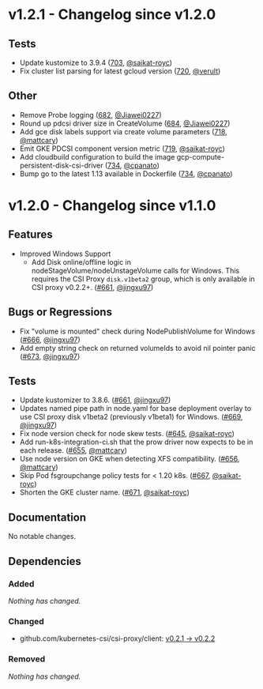 # v1.2.1 - Changelog since v1.2.0


## Tests

- Update kustomize to 3.9.4 ([703](https://github.com/kubernetes-sigs/gcp-compute-persistent-disk-csi-driver/pull/703), [@saikat-royc](https://github.com/saikat-royc))
- Fix cluster list parsing for latest gcloud version ([720](https://github.com/kubernetes-sigs/gcp-compute-persistent-disk-csi-driver/pull/720), [@verult](https://github.com/verult))

## Other

- Remove Probe logging ([682](https://github.com/kubernetes-sigs/gcp-compute-persistent-disk-csi-driver/pull/682), [@Jiawei0227](https://github.com/Jiawei0227))
- Round up pdcsi driver size in CreateVolume ([684](https://github.com/kubernetes-sigs/gcp-compute-persistent-disk-csi-driver/pull/684), [@Jiawei0227](https://github.com/Jiawei0227))
- Add gce disk labels support via create volume parameters ([718](https://github.com/kubernetes-sigs/gcp-compute-persistent-disk-csi-driver/pull/718), [@mattcary](https://github.com/mattcary))
- Emit GKE PDCSI component version metric ([719](https://github.com/kubernetes-sigs/gcp-compute-persistent-disk-csi-driver/pull/719), [@saikat-royc](https://github.com/saikat-royc)) 
- Add cloudbuild configuration to build the image gcp-compute-persistent-disk-csi-driver ([734](https://github.com/kubernetes-sigs/gcp-compute-persistent-disk-csi-driver/pull/734), [@cpanato](https://github.com/cpanato))
- Bump go to the latest 1.13 available in Dockerfile ([734](https://github.com/kubernetes-sigs/gcp-compute-persistent-disk-csi-driver/pull/734), [@cpanato](https://github.com/cpanato))

# v1.2.0 - Changelog since v1.1.0

## Features

- Improved Windows Support
  - Add Disk online/offline logic in nodeStageVolume/nodeUnstageVolume calls for Windows. This requires the CSI Proxy `disk.v1beta2` group, which is only available in CSI proxy v0.2.2+. ([#661](https://github.com/kubernetes-sigs/gcp-compute-persistent-disk-csi-driver/pull/661), [@jingxu97](https://github.com/jingxu97))

## Bugs or Regressions

- Fix "volume is mounted" check during NodePublishVolume for Windows ([#666](https://github.com/kubernetes-sigs/gcp-compute-persistent-disk-csi-driver/pull/666), [@jingxu97](https://github.com/jingxu97))
- Add empty string check on returned volumeIds to avoid nil pointer panic ([#673](https://github.com/kubernetes-sigs/gcp-compute-persistent-disk-csi-driver/pull/673), [@jingxu97](https://github.com/jingxu97))

## Tests

- Update kustomizer to 3.8.6. ([#661](https://github.com/kubernetes-sigs/gcp-compute-persistent-disk-csi-driver/pull/661), [@jingxu97](https://github.com/jingxu97))
- Updates named pipe path in node.yaml for base deployment overlay to use CSI proxy disk v1beta2 (previously v1beta1) for Windows. ([#669](https://github.com/kubernetes-sigs/gcp-compute-persistent-disk-csi-driver/pull/669), [@jingxu97](https://github.com/jingxu97))
- Fix node version check for node skew tests. ([#645](https://github.com/kubernetes-sigs/gcp-compute-persistent-disk-csi-driver/pull/645), [@saikat-royc](https://github.com/saikat-royc))
- Add run-k8s-integration-ci.sh that the prow driver now expects to be in each release. ([#655](https://github.com/kubernetes-sigs/gcp-compute-persistent-disk-csi-driver/pull/655), [@mattcary](https://github.com/mattcary))
- Use node version on GKE when detecting XFS compatibility. ([#656](https://github.com/kubernetes-sigs/gcp-compute-persistent-disk-csi-driver/pull/656), [@mattcary](https://github.com/mattcary))
- Skip Pod fsgroupchange policy tests for < 1.20 k8s. ([#667](https://github.com/kubernetes-sigs/gcp-compute-persistent-disk-csi-driver/pull/667), [@saikat-royc](https://github.com/saikat-royc))
- Shorten the GKE cluster name. ([#671](https://github.com/kubernetes-sigs/gcp-compute-persistent-disk-csi-driver/pull/671), [@saikat-royc](https://github.com/saikat-royc))

## Documentation

No notable changes.

## Dependencies

### Added
_Nothing has changed._

### Changed
- github.com/kubernetes-csi/csi-proxy/client: [v0.2.1 → v0.2.2](https://github.com/kubernetes-csi/csi-proxy/client/compare/v0.2.1...v0.2.2)

### Removed
_Nothing has changed._

